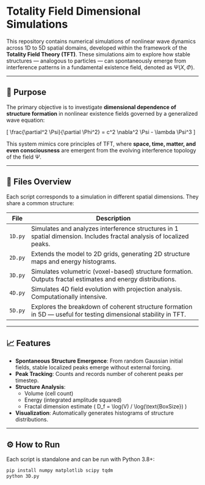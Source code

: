 # Totality Field Dimensional Simulations

This repository contains numerical simulations of nonlinear wave dynamics across 1D to 5D spatial domains, developed within the framework of the **Totality Field Theory (TFT)**. These simulations aim to explore how stable structures — analogous to particles — can spontaneously emerge from interference patterns in a fundamental existence field, denoted as $\Psi(X, \Phi)$.

---

## 🔬 Purpose

The primary objective is to investigate **dimensional dependence of structure formation** in nonlinear existence fields governed by a generalized wave equation:

\[
\frac{\partial^2 \Psi}{\partial \Phi^2} = c^2 \nabla^2 \Psi - \lambda \Psi^3
\]

This system mimics core principles of TFT, where **space, time, matter, and even consciousness** are emergent from the evolving interference topology of the field $\Psi$.

---

## 🧠 Files Overview

Each script corresponds to a simulation in different spatial dimensions. They share a common structure:

| File | Description |
|------|-------------|
| `1D.py` | Simulates and analyzes interference structures in 1 spatial dimension. Includes fractal analysis of localized peaks. |
| `2D.py` | Extends the model to 2D grids, generating 2D structure maps and energy histograms. |
| `3D.py` | Simulates volumetric (voxel-based) structure formation. Outputs fractal estimates and energy distributions. |
| `4D.py` | Simulates 4D field evolution with projection analysis. Computationally intensive. |
| `5D.py` | Explores the breakdown of coherent structure formation in 5D — useful for testing dimensional stability in TFT. |

---

## 📈 Features

- **Spontaneous Structure Emergence**: From random Gaussian initial fields, stable localized peaks emerge without external forcing.
- **Peak Tracking**: Counts and records number of coherent peaks per timestep.
- **Structure Analysis**:
  - Volume (cell count)
  - Energy (integrated amplitude squared)
  - Fractal dimension estimate \( D_f = \log(V) / \log(\text{BoxSize}) \)
- **Visualization**: Automatically generates histograms of structure distributions.

---

## ⚙️ How to Run

Each script is standalone and can be run with Python 3.8+:

```bash
pip install numpy matplotlib scipy tqdm
python 3D.py
